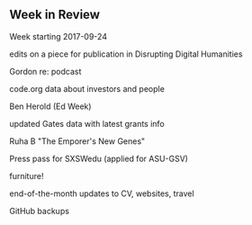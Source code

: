 ## Week in Review

Week starting 2017-09-24

edits on a piece for publication in Disrupting Digital Humanities

Gordon re: podcast

code.org data about investors and people

Ben Herold (Ed Week)

updated Gates data with latest grants info

Ruha B "The Emporer's New Genes"

Press pass for SXSWedu (applied for ASU-GSV)

furniture!

end-of-the-month updates to CV, websites, travel

GitHub backups
